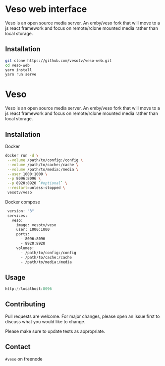 # Veso web interface

Veso is an open source media server. An emby/veso fork that will move to a js react framework and focus on remote/rclone mounted media rather than local storage.

## Installation

```bash
git clone https://github.com/vesotv/veso-web.git
cd veso-web
yarn install 
yarn run serve
```

# Veso

Veso is an open source media server. An emby/veso fork that will move to a js react framework and focus on remote/rclone mounted media rather than local storage.

## Installation

Docker

```bash
docker run -d \
 --volume /path/to/config:/config \
 --volume /path/to/cache:/cache \
 --volume /path/to/media:/media \
 --user 1000:1000 \
 --p 8096:8096 \
 --p 8920:8920 `#optional` \
 --restart=unless-stopped \
 vesotv/veso
```
Docker compose
```bash
 version: "3"
 services:
   veso:
     image: vesotv/veso
     user: 1000:1000
     ports:
       - 8096:8096
       - 8920:8920
     volumes:
       - /path/to/config:/config
       - /path/to/cache:/cache
       - /path/to/media:/media
```

## Usage

```python
http://localhost:8096
```

## Contributing
Pull requests are welcome. For major changes, please open an issue first to discuss what you would like to change.

Please make sure to update tests as appropriate.

## Contact
``#veso`` on freenode
